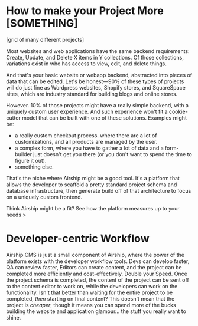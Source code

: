 
# How to make your Project More [SOMETHING]

[grid of many different projects]

Most websites and web applications have the same backend requirements: Create, Update, and Delete X items in Y collections. Of those collections, variations exist in who has access to view, edit, and delete things.

And that's your basic website or webapp backend, abstracted into pieces of data that can be edited. Let's be honest—90% of these types of projects will do just fine as Wordpress websites, Shopify stores, and SquareSpace sites, which are industry standard for building blogs and online stores.

However. 10% of those projects might have a really simple backend, with a uniquely custom user experience. And such experience won't fit a cookie-cutter model that can be built with one of these solutions. Examples might be:
- a really custom checkout process. where there are a lot of customizations, and all products are managed by the user.
- a complex form, where you have to gather a lot of data and a form-builder just doesn't get you there (or you don't want to spend the time to figure it out).
- something else.

That's the niche where Airship might be a good tool. It's a platform that allows the developer to scaffold a pretty standard project schema and database infrastructure, then generate build off of that architecture to focus on a uniquely custom frontend. 

Think Airship might be a fit? See how the platform measures up to your needs >

# Developer-centric Workflow

Airship CMS is just a small component of Airship, where the power of the platform exists with the developer workflow tools.
Devs can develop faster, QA can review faster, Editors can create content, and the project can be completed more efficiently and cost-effectively. Double your Speed. Once the project schema is completed, the content of the project can be sent off to the content editor to work on, while the developers can work on the functionality. Isn't that better than waiting for the entire project to be completed, _then_ starting on final content?
This doesn't mean that the project is _cheaper_, though it means you can spend more of the bucks building the website and application glamour... the stuff you really want to shine.
